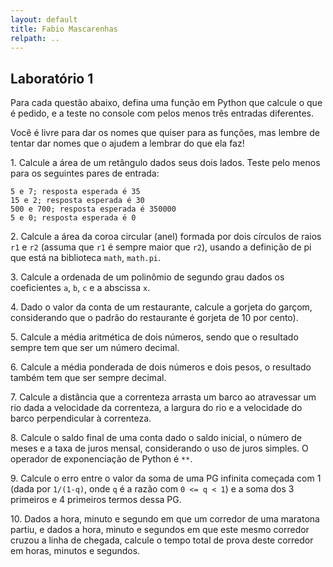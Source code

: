 ```yaml
---
layout: default
title: Fabio Mascarenhas
relpath: ..
---
```


## Laboratório 1

Para cada questão abaixo, defina uma função em Python que calcule o 
que é pedido, e a teste no console com pelos menos três entradas diferentes.

Você é livre para dar os nomes que quiser para as funções, mas lembre de
tentar dar nomes que o ajudem a lembrar do que ela faz!

1\. Calcule a área de um retângulo dados seus dois lados. Teste pelo menos para os seguintes pares de entrada: 

    5 e 7; resposta esperada é 35
    15 e 2; resposta esperada é 30
    500 e 700; resposta esperada é 350000
    5 e 0; resposta esperada é 0

2\. Calcule a área da coroa circular (anel) formada por dois círculos de raios `r1` e `r2`
(assuma que `r1` é sempre maior que `r2`), usando a definição de pi que está na biblioteca
`math`, `math.pi`.

3\. Calcule a ordenada de um polinômio de segundo grau dados os coeficientes `a`, `b`, `c` e a abscissa `x`.

4\. Dado o valor da conta de um restaurante, calcule a gorjeta do garçom, considerando que o padrão
do restaurante é gorjeta de 10 por cento).

5\. Calcule a média aritmética de dois números, sendo que o
resultado sempre tem que ser um número decimal. 

6\. Calcule a média ponderada de dois números e dois pesos, o resultado também tem que ser sempre decimal.

7\. Calcule a distância que a correnteza arrasta um barco ao atravessar um rio dada a velocidade da correnteza,
a largura do rio e a velocidade do barco perpendicular à correnteza.

8\. Calcule o saldo final de uma conta dado o saldo inicial, o número de meses e a taxa de juros mensal,
considerando o uso de juros simples. O operador de exponenciação de Python é `**`.

9\. Calcule o erro entre o valor da soma de uma PG infinita começada com 1 (dada por `1/(1-q)`,
onde `q` é a razão com `0 <= q < 1`) e a soma dos 3 primeiros e 4 primeiros termos dessa PG.

10\. Dados a hora, minuto e segundo em que um corredor de uma maratona partiu, e dados a hora, minuto e segundos em que este mesmo corredor cruzou a linha de chegada, calcule o tempo total de prova deste corredor em horas, minutos e segundos.

